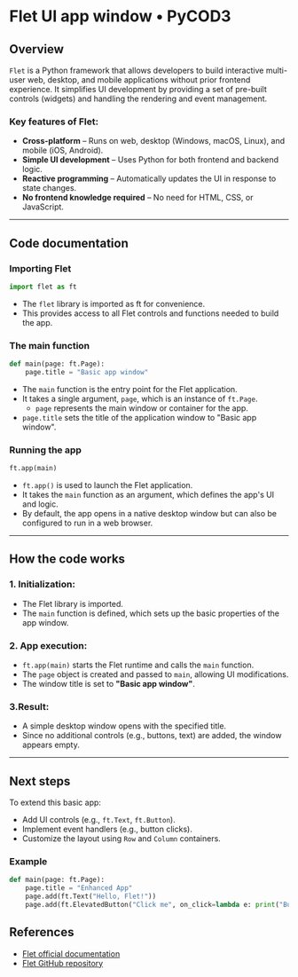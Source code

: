 # Flet UI app window &bull; PyCOD3

## Overview
`Flet` is a Python framework that allows developers to build interactive multi-user web, desktop, and mobile applications without prior frontend experience. It simplifies UI development by providing a set of pre-built controls (widgets) and handling the rendering and event management.

### Key features of Flet:
- **Cross-platform** – Runs on web, desktop (Windows, macOS, Linux), and mobile (iOS, Android).
- **Simple UI development** – Uses Python for both frontend and backend logic.
- **Reactive programming** – Automatically updates the UI in response to state changes.
- **No frontend knowledge required** – No need for HTML, CSS, or JavaScript.

---

## Code documentation

### Importing Flet
```python
import flet as ft
```

- The `flet` library is imported as ft for convenience.
- This provides access to all Flet controls and functions needed to build the app.

### The main function
```python
def main(page: ft.Page):
    page.title = "Basic app window"
```

- The `main` function is the entry point for the Flet application.
- It takes a single argument, `page`, which is an instance of `ft.Page`.
    - `page` represents the main window or container for the app.
- `page.title` sets the title of the application window to "Basic app window".

### Running the app
```python
ft.app(main)
```

- `ft.app()` is used to launch the Flet application.
- It takes the `main` function as an argument, which defines the app's UI and logic.
- By default, the app opens in a native desktop window but can also be configured to run in a web browser.

---

## How the code works

### 1. Initialization:
- The Flet library is imported.
- The `main` function is defined, which sets up the basic properties of the app window.

### 2. App execution:
- `ft.app(main)` starts the Flet runtime and calls the `main` function.
- The `page` object is created and passed to `main`, allowing UI modifications.
- The window title is set to **"Basic app window"**.

### 3.Result:
- A simple desktop window opens with the specified title.
- Since no additional controls (e.g., buttons, text) are added, the window appears empty.

---

## Next steps
To extend this basic app:
- Add UI controls (e.g., `ft.Text`, `ft.Button`).
- Implement event handlers (e.g., button clicks).
- Customize the layout using `Row` and `Column` containers.

### Example
```python
def main(page: ft.Page):
    page.title = "Enhanced App"
    page.add(ft.Text("Hello, Flet!"))
    page.add(ft.ElevatedButton("Click me", on_click=lambda e: print("Button clicked!")))
```

## References
- [Flet official documentation](https://flet.dev/docs/)
- [Flet GitHub repository](https://github.com/flet-dev/flet)
